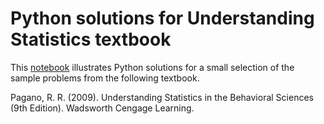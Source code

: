 
# Python solutions for Understanding Statistics textbook

This [notebook](understanding_stats.ipynb) illustrates Python solutions for a small selection of the sample problems from the following textbook.

Pagano, R. R. (2009). Understanding Statistics in the Behavioral Sciences (9th Edition). Wadsworth Cengage Learning.
